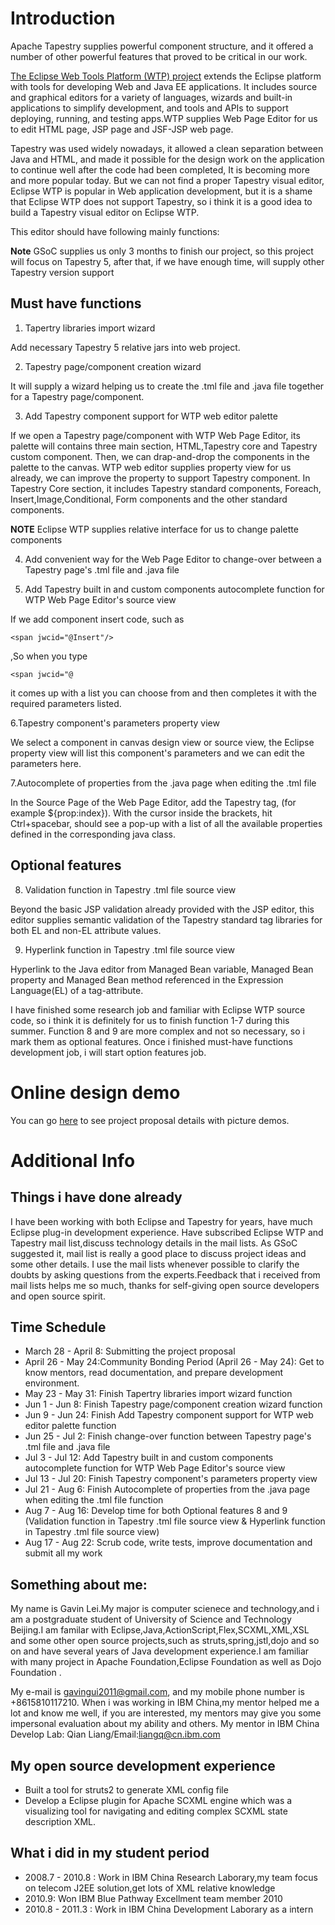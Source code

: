 # Introduction #

Apache Tapestry supplies powerful component structure, and it offered a number of other
powerful features that proved to be critical in our work.

[The Eclipse Web Tools Platform (WTP) project](http://www.eclipse.org/webtools/) extends the Eclipse
platform with tools for developing Web and Java EE applications. It
includes source and graphical editors for a variety of languages,
wizards and built-in applications to simplify development, and tools
and APIs to support deploying, running, and testing apps.WTP supplies Web Page Editor for us to edit HTML page, JSP page and
JSF-JSP web page.

Tapestry was used widely nowadays, it allowed a clean separation between Java and HTML, and made it possible for the design work on the application to continue well after the code had been completed, It is becoming more and more popular today. But we can not find a proper Tapestry visual editor, Eclipse WTP is popular in Web application development, but it is a shame that Eclipse WTP does not support Tapestry, so i think it is a good idea to build a Tapestry visual editor on Eclipse WTP.

This editor should have following mainly functions:

**Note** GSoC supplies us only 3 months to finish our project, so this project will focus on Tapestry 5, after that, if we have enough time, will supply other Tapestry version support

## Must have functions ##
1. Tapertry libraries import wizard

Add necessary Tapestry 5 relative jars into web project.

2. Tapestry page/component creation wizard

It will supply a wizard helping us to create the .tml file and .java
file together  for a Tapestry page/component.

3. Add Tapestry component support for WTP web editor palette

If we open a Tapestry page/component with WTP Web Page Editor, its
palette will contains three main section, HTML,Tapestry core and
Tapestry custom component. Then, we can drap-and-drop the components
in the palette to the canvas. WTP web editor supplies property view
for us already, we can improve the property to support Tapestry
component.
In Tapestry Core section, it includes Tapestry standard components,
Foreach, Insert,Image,Conditional, Form components and the other
standard components.

**NOTE** Eclipse WTP supplies relative interface for us to change
palette components

4. Add convenient way for the Web Page Editor to change-over between a
Tapestry page's .tml file and .java file

5. Add Tapestry built in and custom components autocomplete function
for WTP Web Page Editor's source view

If we add component insert code, such as
```
<span jwcid="@Insert"/>
```
,So when you type
```
<span jwcid="@
```
it comes up with a list you can choose from and then completes it with the required parameters listed.

6.Tapestry component's parameters property view

We select a component in canvas design view or source view, the
Eclipse property view will list this component's parameters and we can
edit the parameters here.

7.Autocomplete of properties from the .java page when editing the .tml file

In the Source Page of the Web Page Editor, add the Tapestry tag, (for
example ${prop:index}). With the cursor inside the brackets, hit
Ctrl+spacebar, should see a pop-up with a list of all the available
properties defined in the corresponding java class.

## Optional features ##
8. Validation function in Tapestry .tml file source view

Beyond the basic JSP validation already provided with the JSP editor,
this editor supplies semantic validation of the Tapestry standard tag
libraries for both EL and non-EL attribute values.

9. Hyperlink function in Tapestry .tml file source view

Hyperlink to the Java editor from Managed Bean variable, Managed Bean
property and Managed Bean method referenced in the Expression
Language(EL) of a tag-attribute.

I have finished some research job and familiar with Eclipse WTP source
code, so i think it is definitely for us to finish function 1-7 during
this summer. Function 8 and 9 are more complex and not so necessary,
so i mark them as optional features. Once i finished must-have functions development job, i will start option features job.

# Online design demo #
You can go [here](http://visual-tapestry.appspot.com/) to see project proposal details with picture demos.

# Additional Info #
## Things i have done already ##

I have been working with both Eclipse and Tapestry for years, have much Eclipse plug-in development experience. Have subscribed Eclipse WTP and Tapestry mail list,discuss technology details in the mail lists. As GSoC suggested it, mail list is really a good place to discuss project ideas and some other details. I use the mail lists whenever possible to clarify the doubts by asking questions from the experts.Feedback that i received from mail lists helps me so much, thanks for self-giving open source developers and open source spirit.

## Time Schedule ##

  * March 28 - April 8: Submitting the project proposal
  * April 26 - May 24:Community Bonding Period (April 26 - May 24): Get to know mentors, read documentation, and prepare development environment.
  * May 23 - May 31: Finish Tapertry libraries import wizard function
  * Jun 1 - Jun 8: Finish Tapestry page/component creation wizard function
  * Jun 9 - Jun 24: Finish Add Tapestry component support for WTP web editor palette function
  * Jun 25 - Jul 2: Finish change-over function between Tapestry page's .tml file and .java file
  * Jul 3 - Jul 12: Add Tapestry built in and custom components autocomplete function for WTP Web Page Editor's source view
  * Jul 13 - Jul 20: Finish Tapestry component's parameters property view
  * Jul 21 - Aug 6: Finish Autocomplete of properties from the .java page when editing the .tml file function
  * Aug 7 - Aug 16: Develop time for both Optional features 8 and 9 (Validation function in Tapestry .tml file source view & Hyperlink function in Tapestry .tml file source view)
  * Aug 17 - Aug 22: Scrub code, write tests, improve documentation and submit all my work

## Something about me: ##

My name is Gavin Lei.My major is computer scienece and technology,and i am a postgraduate student of University of Science and Technology Beijing.I am familar with Eclipse,Java,ActionScript,Flex,SCXML,XML,XSL and some other open source projects,such as struts,spring,jstl,dojo and so on and have several years of Java development experience.I am familiar with many project in Apache Foundation,Eclipse Foundation as well as Dojo Foundation .

My e-mail is gavingui2011@gmail.com, and my mobile phone number is +8615810117210. When i was working in IBM China,my mentor helped me a lot and know me well, if you are interested, my mentors may give you some impersonal evaluation about my ability and others.
My mentor in IBM China Develop Lab: Qian Liang/Email:liangq@cn.ibm.com

## My open source development experience ##

  * Built a tool for struts2 to generate XML config file
  * Develop a Eclipse plugin for Apache SCXML engine which was a visualizing tool for navigating and editing complex SCXML state description XML.

## What i did in my student period ##

  * 2008.7 - 2010.8 : Work in IBM China Research Laborary,my team focus on telecom J2EE solution,get lots of XML relative knowledge
  * 2010.9: Won IBM Blue Pathway Excellment team member 2010
  * 2010.8 - 2011.3 : Work in IBM China Development Laborary as a intern